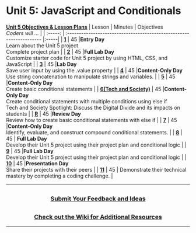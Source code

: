 # Unit 5: JavaScript and Conditionals 
[**Unit 5 Objectives & Lesson Plans**](https://docs.google.com/document/d/1hwvk3okPv-jehzI9FY0zlwnWIcXe2_TcqqR7bqo6cmo/edit)
|                                                    Lesson                                                     | Minutes | Objectives <br> _Coders will ..._                                    |
| :-----: | :------------------------------------------------------------------- |:-----|
| [**1**](https://docs.google.com/presentation/d/1qnmy9JKS6K-pdOiKuIRqOXcWUO2icZVup1NX64uRrFk/edit#slide=id.g12008da9496_0_1663) |   45    |**Entry Day**</br>Learn about the Unit 5 project</br>Complete project plan                       |
| [**2**](https://docs.google.com/presentation/d/1mznmPed5H04pZ_iWp-wAGGHSLtqD4o7dgckMRe_PseA/edit#slide=id.gf44005cbe9_0_599) |   45    |**Full Lab Day**</br> Customize starter code for Unit 5 project by using HTML, CSS, and JavaScript |
| [**3**](https://docs.google.com/presentation/d/1jOWQtwa-lNh6GllLmzt8b4sw1z75b6apIVYtPYCH1wI/edit#slide=id.gf44005cbe9_0_599) |   45  |**Lab Day**</br>Save user input by using the .value property     |
| [**4**](https://docs.google.com/presentation/d/1jO1048Pa90TpGapWixLJ-mvyoU_xNC-i75dOvRGJR9k/edit#slide=id.g801a20f61f_0_262) |   45  |**Content-Only Day**</br>Use string concatenation to manipulate strings and variables.   |
| [**5**](https://docs.google.com/presentation/d/1UayacoS27qo4fZdLJ5WrLtvM4dPveumEsIZHelobOJ0/edit#slide=id.g135ea52f560_0_522) |   45  |**Content-Only Day**</br>Create basic conditional statements    |
| [**6(Tech and Society)**](https://docs.google.com/presentation/d/1biSkkhHkvsSk1ggayCrEK6yrOIOri30YMZyLzUCbdH8/edit#slide=id.gf44005cbe9_0_599) |   45  |**Content-Only Day**</br>Create conditional statements with multiple conditions using else if</br>Tech and Society Spotlight: Discuss the Digital Divide and its impacts on students    |
| [**R**](https://docs.google.com/presentation/d/1gFvrP-0TeABwpVvj7o_ryQObaxnblZTbjVrs48qd76c/edit?usp=sharing) |   45  |**Review Day**</br>Review how to create basic conditional statements with else if     |
| [**7**](https://docs.google.com/presentation/d/1Fmo4hEUUZ8iwYmkCXx4JsVpV0Wd4_mYw2D6wQhfKqQc/edit#slide=id.g14a4dff1294_0_0) |   45  |**Content-Only Day**</br>Identify, evaluate, and construct compound conditional statements.     |
| [**8**](https://docs.google.com/presentation/d/1D0VROxxtFUUrNhNH5J81Ld1Jt5i5hw8pN3-EiM57nTY/edit#slide=id.g15167d06f52_0_1187) |   45  | **Full Lab Day**</br>Develop their Unit 5 project using their project plan and conditional logic     |
| [**9**](https://docs.google.com/presentation/d/1rYQsZTh7XXxHZzjUvOy3Xxr35HrBWaWSVacn5GijNHQ/edit#slide=id.g151515b0c64_0_1016) |   45  |**Full Lab Day**</br>Develop their Unit 5 project using their project plan and conditional logic     |
| [**10**](https://docs.google.com/presentation/d/1_ek77zA_MNZhl2fSUBTRMnA2_gPtX7MFH4-uA-BKmSM/edit#slide=id.gf44005cbe9_0_599) |   45  |**Presentation Day**</br> Share their projects with their peers   |
| [**11**](https://docs.google.com/presentation/d/1_54FeqXpGAknkXl7csfoJjAdOZ3-3SiU5mCS0582a3E/edit#slide=id.g16e8a7af51a_0_0) |   45  | Demonstrate their technical mastery by completing a coding challenge.    |

---
## <h3 align="center"><a href="https://docs.google.com/forms/d/e/1FAIpQLSc4oUNSthmU63TqlzUOOWd3buX3tGVIPRNDm0tsLB_nOONRLQ/viewform">Submit Your Feedback and Ideas</a></h3>

## <h3 align="center"><a href="https://github.com/itscodenation/curriculum-22-23/wiki">Check out the Wiki for Additional Resources</a></h3>

---
